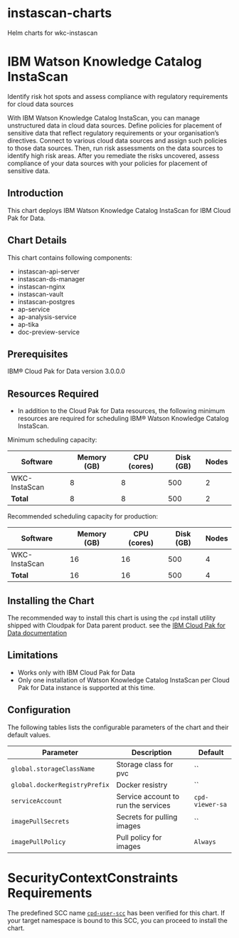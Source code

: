 # instascan-charts
Helm charts for wkc-instascan

# IBM Watson Knowledge Catalog InstaScan

Identify risk hot spots and assess compliance with regulatory requirements for cloud data sources

With IBM Watson Knowledge Catalog InstaScan, you can manage unstructured data in cloud data sources. Define policies for placement of sensitive data that reflect regulatory requirements or your organisation’s directives. Connect to various cloud data sources and assign such policies to those data sources. Then, run risk assessments on the data sources to identify high risk areas. After you remediate the risks uncovered, assess compliance of your data sources with your policies for placement of sensitive data.

## Introduction

This chart deploys IBM Watson Knowledge Catalog InstaScan for IBM Cloud Pak for Data.

## Chart Details

This chart contains following components:
 - instascan-api-server
 - instascan-ds-manager
 - instascan-nginx
 - instascan-vault
 - instascan-postgres
 - ap-service
 - ap-analysis-service
 - ap-tika
 - doc-preview-service

## Prerequisites

IBM&reg; Cloud Pak for Data version 3.0.0.0

## Resources Required

* In addition to the Cloud Pak for Data resources, the following minimum resources are required for scheduling IBM&reg; Watson Knowledge Catalog InstaScan.

Minimum scheduling capacity:

| Software  | Memory (GB) | CPU (cores) | Disk (GB) | Nodes |
| --------- | ----------- | ----------- | --------- | ----- |
| WKC-InstaScan |   8     |    8        |     500   |  2    |
| **Total** |       8     |    8        |     500   |  2    |

Recommended scheduling capacity for production:

| Software  | Memory (GB) | CPU (cores) | Disk (GB) | Nodes |
| --------- | ----------- | ----------- | --------- | ----- |
| WKC-InstaScan |   16     |    16        |     500   |  4    |
| **Total** |       16     |    16        |     500   |  4    |

## Installing the Chart

The recommended way to install this chart is using the `cpd` install utility shipped with Cloudpak for Data parent product.
see the [IBM Cloud Pak for Data documentation](https://www.ibm.com/support/knowledgecenter/en/SSQNUZ)

## Limitations

* Works only with IBM Cloud Pak for Data
* Only one installation of Watson Knowledge Catalog InstaScan per Cloud Pak for Data instance is supported at this time.

## Configuration

The following tables lists the configurable parameters of the chart and their default values.

| Parameter                  | Description                                     | Default                                                    |
| -----------------------    | ---------------------------------------------   | ---------------------------------------------------------- |
| `global.storageClassName` | Storage class for pvc | `` |
| `global.dockerRegistryPrefix` | Docker resistry | `` |
| `serviceAccount` | Service account to run the services | `cpd-viewer-sa` |
| `imagePullSecrets` | Secrets for pulling images | `` |
| `imagePullPolicy` | Pull policy for images | `Always` |

# SecurityContextConstraints Requirements

The predefined SCC name [`cpd-user-scc`](https://ibm.biz/cpkspec-scc) has been verified for this chart. If your target namespace is bound to this SCC, you can proceed to install the chart.
